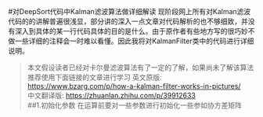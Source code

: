 #对DeepSort代码中Kalman滤波算法做详细解读
现阶段网上所有对Kalman滤波代码的的讲解普遍很浅显，部分讲的深入一点文章对代码解析的也不够细致，并没有深入到具体的某一行代码具体的目的是什么。由于原作者有些地方写的很巧妙不做一些详细的注释会一时难以看懂。因此我将对KalmanFilter类中的代码进行详细说明。
>本文假设读者已经对卡尔曼滤波算法有了一定的了解，如果尚未了解该算法推荐使用下面链接的文章进行学习
> 英文原版: https://www.bzarg.com/p/how-a-kalman-filter-works-in-pictures/ \
> 中文翻译版: https://zhuanlan.zhihu.com/p/39912633 \
##1.初始化参数
在运算前要对一些参数进行初始化一些参如协方差矩阵


